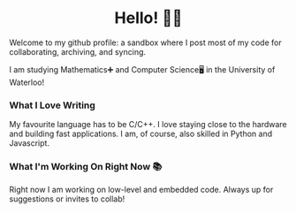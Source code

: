 

<!-- <div align="center">
  
<h2>aaqsr</h2>
  
</div> -->
<div align="center">
  <h1>Hello! 👋😄</h1>
</div>

Welcome to my github profile: a sandbox where I post most of my code for collaborating, archiving, and syncing. 

I am studying Mathematics➕ and Computer Science🖥 in the University of Waterloo!

### What I Love Writing

My favourite language has to be C/C++. I love staying close to the hardware and building fast applications. I am, of course, also skilled in Python and Javascript.

### What I'm Working On Right Now 📚

Right now I am working on low-level and embedded code. Always up for suggestions or invites to collab!

<!--
**aaqsr/aaqsr** is a ✨ _special_ ✨ repository because its `README.md` (this file) appears on your GitHub profile.

Here are some ideas to get you started:

- 🔭 I’m currently working on ...
- 🌱 I’m currently learning ...
- 👯 I’m looking to collaborate on ...
- 🤔 I’m looking for help with ...
- 💬 Ask me about ...
- 📫 How to reach me: ...
- 😄 Pronouns: ...
- ⚡ Fun fact: ...
-->
